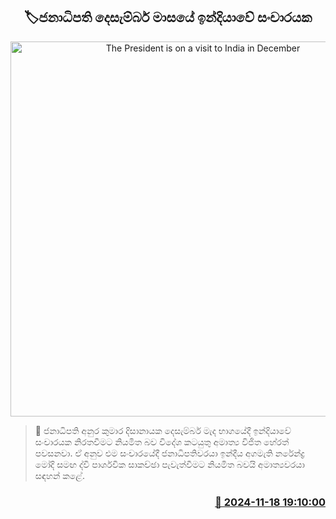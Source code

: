 <p align='center'><b><h2 align='center' title='The President is on a visit to India in December'>🏷ජනාධිපති දෙසැම්බර් මාසයේ ඉන්දියාවේ සංචාරයක</h2></b></p>
<p align='center'><img src='https://helakuru.sgp1.cdn.digitaloceanspaces.com/esana/images/lib/anura-president-education.jpg' width='600' alt='The President is on a visit to India in December'></p>

>📝 ජනාධිපති අනුර කුමාර දිසානායක දෙසැම්බර් මැද භාගයේදී ඉන්දියාවේ සංචාරයක නිරතවීමට නියමිත බව විදේශ කටයුතු අමාත්‍ය විජිත හේරත් පවසනවා.
ඒ අනුව එම සංචාරයේදී ජනාධිපතිවරයා ඉන්දී​ය අගමැති නරේන්ද්‍ර මෝදි සමඟ ද්වි පාර්ශවික සාකච්ඡා පැවැත්වීමට නියමිත බවයි අමාත්‍යවරයා සඳහන් කළේ. 


<h3 align='right'><a href='https://www.helakuru.lk/esana/p/105197/'>📅 2024-11-18 19:10:00</a></h3>
